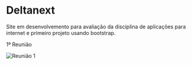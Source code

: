 # Deltanext
Site em desenvolvemento para avaliação da disciplina de aplicações para internet e primeiro projeto usando bootstrap.


1ª Reunião

![Reunião 1](https://github.com/Eduardalira20/Deltanext/assets/130419542/d5e97e4d-1efc-4c75-b597-be6370fcdc82)
